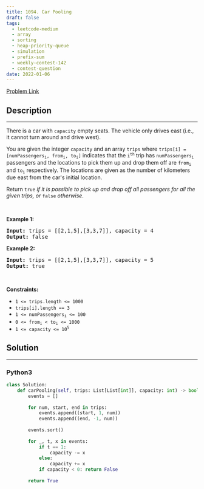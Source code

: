 ```yaml
---
title: 1094. Car Pooling
draft: false
tags: 
  - leetcode-medium
  - array
  - sorting
  - heap-priority-queue
  - simulation
  - prefix-sum
  - weekly-contest-142
  - contest-question
date: 2022-01-06
---
```


[Problem Link](https://leetcode.com/problems/car-pooling/)

## Description

---
<p>There is a car with <code>capacity</code> empty seats. The vehicle only drives east (i.e., it cannot turn around and drive west).</p>

<p>You are given the integer <code>capacity</code> and an array <code>trips</code> where <code>trips[i] = [numPassengers<sub>i</sub>, from<sub>i</sub>, to<sub>i</sub>]</code> indicates that the <code>i<sup>th</sup></code> trip has <code>numPassengers<sub>i</sub></code> passengers and the locations to pick them up and drop them off are <code>from<sub>i</sub></code> and <code>to<sub>i</sub></code> respectively. The locations are given as the number of kilometers due east from the car&#39;s initial location.</p>

<p>Return <code>true</code><em> if it is possible to pick up and drop off all passengers for all the given trips, or </em><code>false</code><em> otherwise</em>.</p>

<p>&nbsp;</p>
<p><strong class="example">Example 1:</strong></p>

<pre>
<strong>Input:</strong> trips = [[2,1,5],[3,3,7]], capacity = 4
<strong>Output:</strong> false
</pre>

<p><strong class="example">Example 2:</strong></p>

<pre>
<strong>Input:</strong> trips = [[2,1,5],[3,3,7]], capacity = 5
<strong>Output:</strong> true
</pre>

<p>&nbsp;</p>
<p><strong>Constraints:</strong></p>

<ul>
	<li><code>1 &lt;= trips.length &lt;= 1000</code></li>
	<li><code>trips[i].length == 3</code></li>
	<li><code>1 &lt;= numPassengers<sub>i</sub> &lt;= 100</code></li>
	<li><code>0 &lt;= from<sub>i</sub> &lt; to<sub>i</sub> &lt;= 1000</code></li>
	<li><code>1 &lt;= capacity &lt;= 10<sup>5</sup></code></li>
</ul>


## Solution

---
### Python3
``` py title='car-pooling'
class Solution:
    def carPooling(self, trips: List[List[int]], capacity: int) -> bool:
        events = []
        
        for num, start, end in trips:
            events.append((start, 1, num))
            events.append((end, -1, num))
        
        events.sort()
        
        for _, t, x in events:
            if t == 1:
                capacity -= x
            else:
                capacity += x
            if capacity < 0: return False
        
        return True
```

